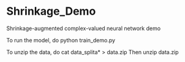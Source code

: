 # Shrinkage_Demo
Shrinkage-augmented complex-valued neural network demo

To run the model, do python train_demo.py

To unzip the data, do cat data_splita* > data.zip
Then unzip data.zip
